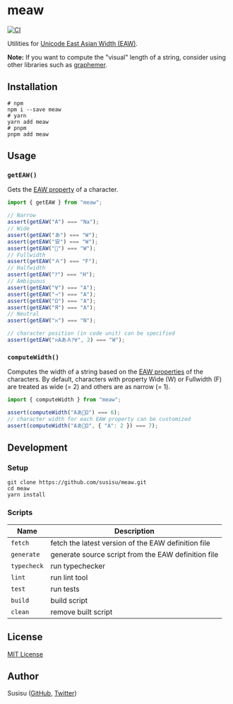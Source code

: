# meaw

[![CI](https://github.com/susisu/meaw/workflows/CI/badge.svg)](https://github.com/susisu/meaw/actions?query=workflow%3ACI)

Utilities for [Unicode East Asian Width (EAW)](http://www.unicode.org/reports/tr11/).

**Note:** If you want to compute the "visual" length of a string, consider using other libraries such as [graphemer](https://github.com/flmnt/graphemer).

## Installation

``` shell
# npm
npm i --save meaw
# yarn
yarn add meaw
# pnpm
pnpm add meaw
```

## Usage

### `getEAW()`

Gets the [EAW property](http://www.unicode.org/reports/tr11/) of a character.

``` javascript
import { getEAW } from "meaw";

// Narrow
assert(getEAW("A") === "Na");
// Wide
assert(getEAW("あ") === "W");
assert(getEAW("安") === "W");
assert(getEAW("🍣") === "W");
// Fullwidth
assert(getEAW("Ａ") === "F");
// Halfwidth
assert(getEAW("ｱ") === "H");
// Ambiguous
assert(getEAW("∀") === "A");
assert(getEAW("→") === "A");
assert(getEAW("Ω") === "A");
assert(getEAW("Я") === "A");
// Neutral
assert(getEAW("ℵ") === "N");

// character position (in code unit) can be specified
assert(getEAW("ℵAあＡｱ∀", 2) === "W");
```

### `computeWidth()`

Computes the width of a string based on the [EAW properties](http://www.unicode.org/reports/tr11/) of the characters.
By default, characters with property Wide (W) or Fullwidth (F) are treated as wide (= 2) and others are as narrow (= 1).

``` javascript
import { computeWidth } from "meaw";

assert(computeWidth("Aあ🍣Ω") === 6);
// character width for each EAW property can be customized
assert(computeWidth("Aあ🍣Ω", { "A": 2 }) === 7);
```

## Development

### Setup

``` shell
git clone https://github.com/susisu/meaw.git
cd meaw
yarn install
```

### Scripts

| Name        | Description                                                       |
| ----------- | ----------------------------------------------------------------- |
| `fetch`     | fetch the latest version of the EAW definition file               |
| `generate`  | generate source script from the EAW definition file               |
| `typecheck` | run typechecker                                                   |
| `lint`      | run lint tool                                                     |
| `test`      | run tests                                                         |
| `build`     | build script                                                      |
| `clean`     | remove built script                                               |

## License

[MIT License](http://opensource.org/licenses/mit-license.php)

## Author

Susisu ([GitHub](https://github.com/susisu), [Twitter](https://twitter.com/susisu2413))
